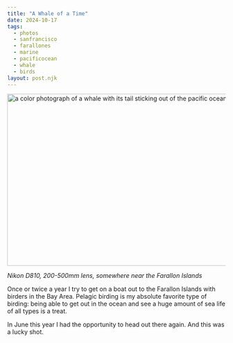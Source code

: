 ```yaml
---
title: "A Whale of a Time"
date: 2024-10-17
tags: 
  - photos
  - sanfrancisco
  - farallones
  - marine
  - pacificocean
  - whale
  - birds
layout: post.njk
---
```

<img src="/img/whale.jpg" width="600" height="397" alt="a color photograph of a whale with its tail sticking out of the pacific ocean" />

*Nikon D810, 200-500mm lens, somewhere near the Farallon Islands*

Once or twice a year I try to get on a boat out to the Farallon Islands with birders in the Bay Area. Pelagic birding is my absolute favorite type of birding: being able to get out in the ocean and see a huge amount of sea life of all types is a treat.

In June this year I had the opportunity to head out there again. And this was a lucky shot.
